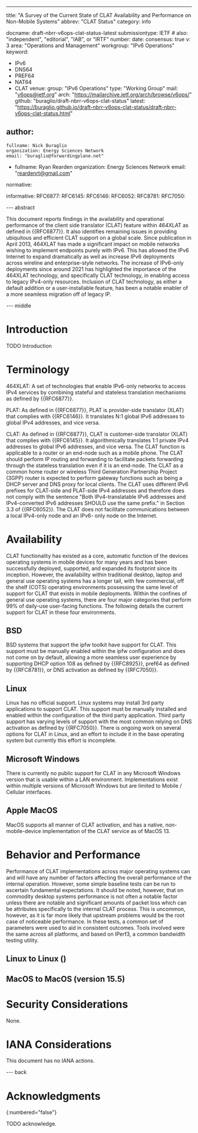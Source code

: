 ---
title: "A Survey of the Current State of CLAT Availability and Performance on Non-Mobile Systems"
abbrev: "CLAT Status"
category: info

docname: draft-nbrr-v6ops-clat-status-latest
submissiontype: IETF  # also: "independent", "editorial", "IAB", or "IRTF"
number:
date:
consensus: true
v: 3
area: "Operations and Management"
workgroup: "IPv6 Operations"
keyword:
 - IPv6
 - DNS64
 - PREF64
 - NAT64
 - CLAT
venue:
  group: "IPv6 Operations"
  type: "Working Group"
  mail: "v6ops@ietf.org"
  arch: "https://mailarchive.ietf.org/arch/browse/v6ops/"
  github: "buraglio/draft-nbrr-v6ops-clat-status"
  latest: "https://buraglio.github.io/draft-nbrr-v6ops-clat-status/draft-nbrr-v6ops-clat-status.html"

author:
 -
    fullname: Nick Buraglio
    organization: Energy Sciences Network
    email: "buraglio@forwardingplane.net"
 -
    fullname: Ryan Rearden
    organization: Energy Sciences Network
    email: "reardenrt@gmail.com"

normative:

informative:
RFC6877:
RFC6145:
RFC6146:
RFC6052:
RFC8781:
RFC7050:

--- abstract

This document reports findings in the availability and operational performance of the client side translator (CLAT) feature within 464XLAT as defined in {{RFC6877}}. It also identifies remaining issues in providing ubiquitous and efficient CLAT support on a global scale. Since publication in April 2013, 464XLAT has made a significant impact on mobile networks wishing to implement endpoints purely with IPv6. This has allowed the IPv6 Internet to expand dramatically as well as increase IPv6 deployments across wireline and enterprise-style networks. The increase of IPv6-only deployments since around 2021 has highlighted the importance of the 464XLAT technology, and specifically CLAT technology, in enabling access to legacy IPv4-only resources. Inclusion of CLAT technology, as either a default addition or a user-installable feature, has been a notable enabler of a more seamless migration off of legacy IP.

--- middle

# Introduction

TODO Introduction

# Terminology

   464XLAT: A set of technologies that enable IPv6-only networks to access IPv4 services by
            combining stateful and stateless translation mechanisms as defined by {{RFC6877}}.

   PLAT:   As defined in {{RFC6877}}, PLAT is provider-side translator (XLAT) that complies with
           {{RFC6146}}.  It translates N:1 global IPv6 addresses to global
           IPv4 addresses, and vice versa.

   CLAT:    As defined in {{RFC6877}}, CLAT is customer-side translator (XLAT) that complies with
           {{RFC6145}}.  It algorithmically translates 1:1 private IPv4
           addresses to global IPv6 addresses, and vice versa.  The CLAT
           function is applicable to a router or an end-node such as a
           mobile phone.  The CLAT should perform IP routing and
           forwarding to facilitate packets forwarding through the
           stateless translation even if it is an end-node.  The CLAT as
           a common home router or wireless Third Generation Partnership
           Project (3GPP) router is expected to perform gateway
           functions such as being a DHCP server and DNS proxy for local
           clients.  The CLAT uses different IPv6 prefixes for CLAT-side
           and PLAT-side IPv4 addresses and therefore does not comply
           with the sentence "Both IPv4-translatable IPv6 addresses and
           IPv4-converted IPv6 addresses SHOULD use the same prefix." in
           Section 3.3 of {{RFC6052}}.  The CLAT does not facilitate
           communications between a local IPv4-only node and an IPv6-
           only node on the Internet.

# Availability

CLAT functionality has existed as a core, automatic function of the devices operating systems in mobile devices for many years and has been
successfully deployed, supported, and expanded its footprint since its inception.  However, the availability within traditional desktop, laptop and general use
operating systems has a longer tail, with few commercial, off the shelf (COTS) operating environments possessing the same level of support for CLAT that exists in
mobile deployments. Within the confines of general use operating systems, there are four major categories that perform 99% of daily-use user-facing functions. The
following details the current support for CLAT in these four environments.

## BSD

BSD systems that support the ipfw toolkit have support for CLAT. This support must be manually enabled within the ipfw configuration and does not come on by default, allowing a more seamless
user experience by supporting DHCP option 108 as defined by {{RFC8925}}, pref64 as defined by {{RFC8781}}, or DNS activation as defined by {{RFC7050}}.

## Linux

Linux has no official support. Linux systems may install 3rd party applications to support CLAT. This support must be manually installed and enabled within the configuration of the third party application. Third party support has varying levels of
support with the most common relying on DNS activation as defined by {{RFC7050}}. There is ongoing work on several options for CLAT in Linux, and an effort to include it in the base operating system but currently this effort is incomplete.

## Microsoft Windows

There is currently no public support for CLAT in any Microsoft Windows version that is usable within a LAN environment. Implementations exist within multiple versions of Microsoft Windows but are limited to Mobile / Cellular interfaces.

## Apple MacOS

MacOS supports all manner of CLAT activation, and has a native, non-mobile-device implementation of the CLAT service as of MacOS 13.

# Behavior and Performance

Performance of CLAT implementations across major operating systems can and will have any number of factors affecting the overall performance of the internal operation. However, some simple baseline tests can be run to ascertain fundamental expectations. It should be noted, however, that on commodity desktop systems performance is not often a notable factor unless there are notable and significant amounts of packet loss which can be attributes specifically to the internal CLAT process. This is uncommon, however, as it is far more likely that upstream problems would be the root case of noticeable performance.
In these tests, a common set of parameters were used to aid in consistent outcomes. Tools involved were the same across all platforms, and based on IPerf3, a common bandwidth testing utility.

## Linux to Linux ()


## MacOS to MacOS (version 15.5)


# Security Considerations

None.

# IANA Considerations

This document has no IANA actions.


--- back

# Acknowledgments
{:numbered="false"}

TODO acknowledge.
